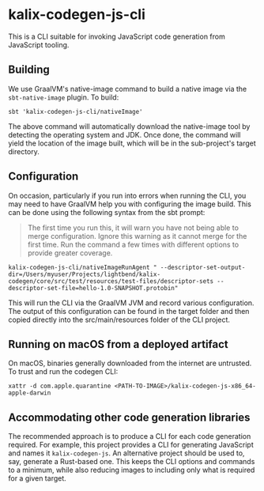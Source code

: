# kalix-codegen-js-cli

This is a CLI suitable for invoking JavaScript code generation from JavaScript tooling.

## Building

We use GraalVM's native-image command to build a native image via the `sbt-native-image` plugin. To build:

```
sbt 'kalix-codegen-js-cli/nativeImage'
```

The above command will automatically download the native-image tool by detecting the operating system
and JDK. Once done, the command will yield the location of the image built, which will be in the 
sub-project's target directory.

## Configuration

On occasion, particularly if you run into errors when running the CLI, you may need to have GraalVM
help you with configuring the image build. This can be done using the following syntax from the sbt
prompt:

> The first time you run this, it will warn you have not being able to merge configuration. Ignore
> this warning as it cannot merge for the first time. Run the command a few times with different
> options to provide greater coverage.

```
kalix-codegen-js-cli/nativeImageRunAgent " --descriptor-set-output-dir=/Users/myuser/Projects/lightbend/kalix-codegen/core/src/test/resources/test-files/descriptor-sets --descriptor-set-file=hello-1.0-SNAPSHOT.protobin"
```

This will run the CLI via the GraalVM JVM and record various configuration. The output of this configuration can be found
in the target folder and then copied directly into the src/main/resources folder of the CLI project.

## Running on macOS from a deployed artifact

On macOS, binaries generally downloaded from the internet are untrusted. To trust and run the codegen CLI:

```
xattr -d com.apple.quarantine <PATH-TO-IMAGE>/kalix-codegen-js-x86_64-apple-darwin
```

## Accommodating other code generation libraries

The recommended approach is to produce a CLI for each code generation required. For example,
this project provides a CLI for generating JavaScript and names it `kalix-codegen-js`. 
An alternative project should be used to, say, generate a Rust-based one. This keeps the CLI 
options and commands to a minimum, while also reducing images to including only what is required 
for a given target.